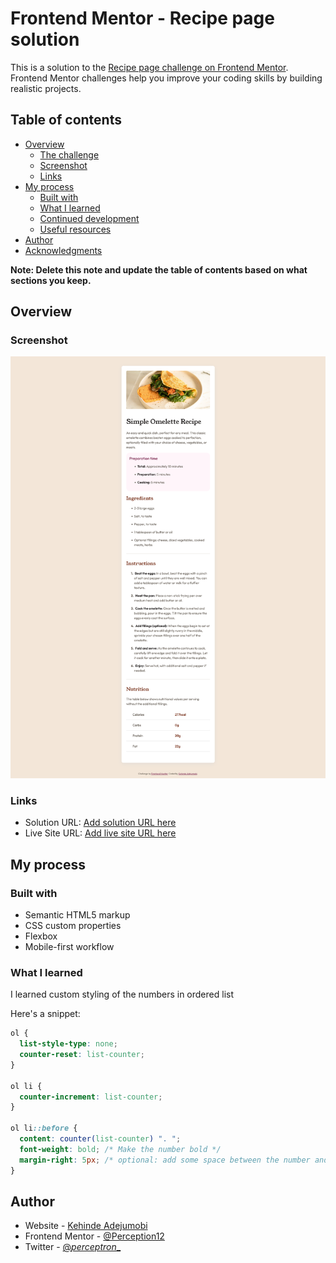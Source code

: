 # Frontend Mentor - Recipe page solution

This is a solution to the [Recipe page challenge on Frontend Mentor](https://www.frontendmentor.io/challenges/recipe-page-KiTsR8QQKm). Frontend Mentor challenges help you improve your coding skills by building realistic projects. 

## Table of contents

- [Overview](#overview)
  - [The challenge](#the-challenge)
  - [Screenshot](#screenshot)
  - [Links](#links)
- [My process](#my-process)
  - [Built with](#built-with)
  - [What I learned](#what-i-learned)
  - [Continued development](#continued-development)
  - [Useful resources](#useful-resources)
- [Author](#author)
- [Acknowledgments](#acknowledgments)

**Note: Delete this note and update the table of contents based on what sections you keep.**

## Overview

### Screenshot

![](./design/screenshot.png)

### Links

- Solution URL: [Add solution URL here](https://your-solution-url.com)
- Live Site URL: [Add live site URL here](https://your-live-site-url.com)

## My process

### Built with

- Semantic HTML5 markup
- CSS custom properties
- Flexbox
- Mobile-first workflow

### What I learned

I learned custom styling of the numbers in ordered list

Here's a snippet:

```css
ol {
  list-style-type: none;
  counter-reset: list-counter;
}

ol li {
  counter-increment: list-counter;
}

ol li::before {
  content: counter(list-counter) ". ";
  font-weight: bold; /* Make the number bold */
  margin-right: 5px; /* optional: add some space between the number and the text */
}
```

## Author

- Website - [Kehinde Adejumobi](https://www.kehinde-adejumobi.netlify.app)
- Frontend Mentor - [@Perception12](https://www.frontendmentor.io/profile/Perception12)
- Twitter - [@_perceptron__](https://twitter.com/_perceptron__)
